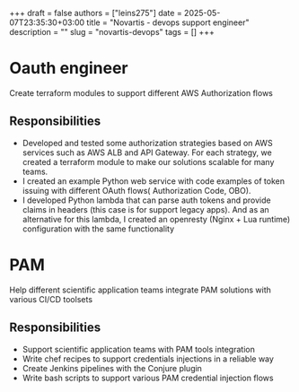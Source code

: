 +++ 
draft = false
authors = ["leins275"]
date = 2025-05-07T23:35:30+03:00
title = "Novartis - devops support engineer"
description = ""
slug = "novartis-devops"
tags = []
+++

# Oauth engineer
Create terraform modules to support different AWS Authorization flows

## Responsibilities
- Developed and tested some authorization strategies based on AWS services such as AWS ALB and API Gateway. For each strategy, we created a terraform module to make our solutions scalable for many teams.
- I created an example Python web service with code examples of token issuing with different OAuth flows( Authorization Code, OBO).
- I developed Python lambda that can parse auth tokens and provide claims in headers (this case is for support legacy apps). And as an alternative for this lambda, I created an openresty (Nginx + Lua runtime) configuration with the same functionality

# PAM
Help different scientific application teams integrate PAM solutions with various CI/CD toolsets

## Responsibilities
- Support scientific application teams with PAM tools integration
- Write chef recipes to support credentials injections in a reliable way
- Create Jenkins pipelines with the Conjure plugin
- Write bash scripts to support various PAM credential injection flows
